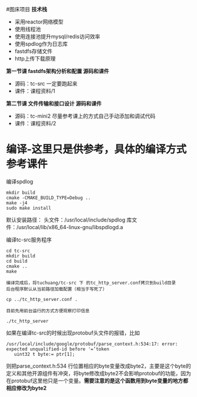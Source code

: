 #图床项目
**技术栈**
- 采用reactor网络模型
- 使用线程池
- 使用连接池提升mysql/redis访问效率
- 使用spdlog作为日志库
- fastdfs存储文件
- http上传下载原理

**第一节课 fastdfs架构分析和配置 源码和课件**
- 源码：tc-src 一定要跑起来
- 课件：课程资料/1

**第二节课 文件传输和接口设计 源码和课件**
- 源码：tc-mini2  尽量参考课上的方式自己手动添加和调试代码
- 课件：课程资料/2


# 编译-这里只是供参考，具体的编译方式参考课件

编译spdlog

```
mkdir build
cmake -CMAKE_BUILD_TYPE=Debug ..
make -j4
sudo make install
```
默认安装路径：
头文件：/usr/local/include/spdlog
库文件：/usr/local/lib/x86_64-linux-gnu/libspdlogd.a

编译tc-src服务程序
```
cd tc-src
mkdir build
cd build
cmake ..
make

编译完成后，将tuchuang/tc-src 下 的tc_http_server.conf拷贝到build目录
后台程序默认从当前路径加载配置（相当于写死了）

cp ../tc_http_server.conf .

目前先用前台运行的方式方便观察打印信息

./tc_http_server
```

如果在编译tc-src的时候出现protobuf头文件的报错，比如
```
/usr/local/include/google/protobuf/parse_context.h:534:17: error: expected unqualified-id before '=’token  
   uint32 t byte:= ptr[1];
```
则把parse_context.h:534 行位置相应的byte变量改成byte2，主要是这个byte的定义和其他开源组件有冲突，将byte修改成byte2不会影响protobuf的功能，因为在protobuf这里他只是一个变量。**需要注意的是这个函数用到byte变量的地方都相应修改为byte2**
